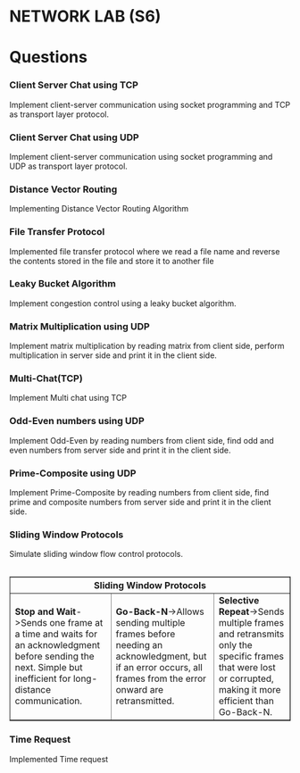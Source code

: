 # NETWORK LAB (S6)
# Questions

### Client Server Chat using TCP
Implement client-server communication using socket programming and TCP as
transport layer protocol.
### Client Server Chat using UDP
Implement client-server communication using socket programming and UDP as
transport layer protocol.
### Distance Vector Routing
Implementing Distance Vector Routing Algorithm
### File Transfer Protocol
Implemented file transfer protocol where we read a file name and reverse the contents stored in the file and store it to another file
### Leaky Bucket Algorithm
Implement congestion control using a leaky bucket algorithm.
### Matrix Multiplication using UDP
Implement matrix multiplication by reading matrix from client side, perform multiplication in server side and print it in the client side.
### Multi-Chat(TCP)
Implement Multi chat using TCP
### Odd-Even numbers using UDP
Implement Odd-Even by reading numbers from client side, find odd and even numbers from server side and print it in the client side.
### Prime-Composite using UDP
Implement Prime-Composite by reading numbers from client side, find prime and composite numbers from server side and print it in the client side.
### Sliding Window Protocols
Simulate sliding window flow control protocols.
<table>
<table border="1">
  <tr>
    <th colspan="4">Sliding Window Protocols</th>
  </tr>
  <tr>
    <td><strong>Stop and Wait</strong>->Sends one frame at a time and waits for an acknowledgment before sending the next. Simple but inefficient for long-distance communication.</td>
    <td><strong>Go-Back-N</strong>->Allows sending multiple frames before needing an acknowledgment, but if an error occurs, all frames from the error onward are retransmitted.</td>
    <td><strong>Selective Repeat</strong>->Sends multiple frames and retransmits only the specific frames that were lost or corrupted, making it more efficient than Go-Back-N.</td>
  </tr>
</table>
  
### Time Request
Implemented Time request

